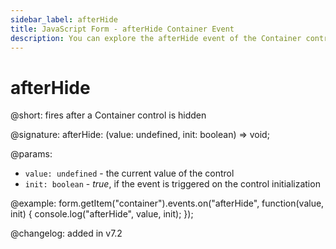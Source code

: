```yaml
---
sidebar_label: afterHide
title: JavaScript Form - afterHide Container Event 
description: You can explore the afterHide event of the Container control of Form in the documentation of the DHTMLX JavaScript UI library. Browse developer guides and API reference, try out code examples and live demos, and download a free 30-day evaluation version of DHTMLX Suite 7.
---
```


# afterHide

@short: fires after a Container control is hidden

@signature: afterHide: (value: undefined, init: boolean) => void;

@params:
- `value: undefined` - the current value of the control
- `init: boolean` - *true*, if the event is triggered on the control initialization

@example:
form.getItem("container").events.on("afterHide", function(value, init) {
    console.log("afterHide", value, init);
});

@changelog: added in v7.2
